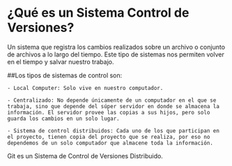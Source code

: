 # ¿Qué es un Sistema Control de Versiones?

Un sistema que registra los cambios realizados sobre un archivo o conjunto de archivos a lo largo del tiempo. Este tipo de sistemas nos permiten volver en el tiempo y salvar nuestro trabajo.

##Los tipos de sistemas de control son:

	- Local Computer: Solo vive en nuestro computador.

	- Centralizado: No depende únicamente de un computador en el que se trabaja, sino que depende del súper servidor en donde se almacena la información. El servidor provee las copias a sus hijos, pero solo guarda los cambios en un solo lugar.

	- Sistema de control distribuidos: Cada uno de los que participan en el proyecto, tienen copia del proyecto que se realiza, por eso no dependemos de un solo computador que almacene toda la información.

Git es un Sistema de Control de Versiones Distribuido.
